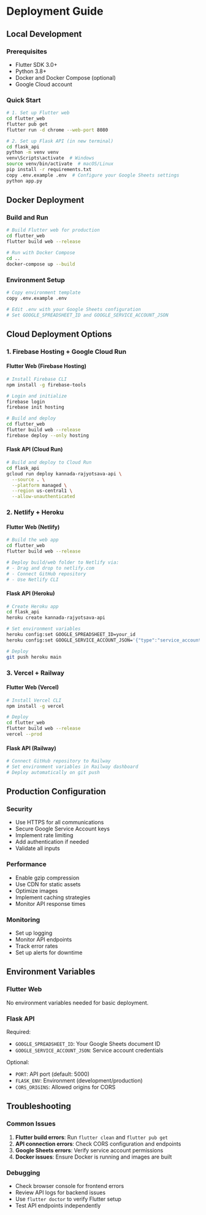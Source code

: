 # Deployment Guide

## Local Development

### Prerequisites
- Flutter SDK 3.0+
- Python 3.8+
- Docker and Docker Compose (optional)
- Google Cloud account

### Quick Start
```bash
# 1. Set up Flutter web
cd flutter_web
flutter pub get
flutter run -d chrome --web-port 8080

# 2. Set up Flask API (in new terminal)
cd flask_api
python -m venv venv
venv\Scripts\activate  # Windows
source venv/bin/activate  # macOS/Linux
pip install -r requirements.txt
copy .env.example .env  # Configure your Google Sheets settings
python app.py
```

## Docker Deployment

### Build and Run
```bash
# Build Flutter web for production
cd flutter_web
flutter build web --release

# Run with Docker Compose
cd ..
docker-compose up --build
```

### Environment Setup
```bash
# Copy environment template
copy .env.example .env

# Edit .env with your Google Sheets configuration
# Set GOOGLE_SPREADSHEET_ID and GOOGLE_SERVICE_ACCOUNT_JSON
```

## Cloud Deployment Options

### 1. Firebase Hosting + Google Cloud Run

#### Flutter Web (Firebase Hosting)
```bash
# Install Firebase CLI
npm install -g firebase-tools

# Login and initialize
firebase login
firebase init hosting

# Build and deploy
cd flutter_web
flutter build web --release
firebase deploy --only hosting
```

#### Flask API (Cloud Run)
```bash
# Build and deploy to Cloud Run
cd flask_api
gcloud run deploy kannada-rajyotsava-api \
  --source . \
  --platform managed \
  --region us-central1 \
  --allow-unauthenticated
```

### 2. Netlify + Heroku

#### Flutter Web (Netlify)
```bash
# Build the web app
cd flutter_web
flutter build web --release

# Deploy build/web folder to Netlify via:
# - Drag and drop to netlify.com
# - Connect GitHub repository
# - Use Netlify CLI
```

#### Flask API (Heroku)
```bash
# Create Heroku app
cd flask_api
heroku create kannada-rajyotsava-api

# Set environment variables
heroku config:set GOOGLE_SPREADSHEET_ID=your_id
heroku config:set GOOGLE_SERVICE_ACCOUNT_JSON='{"type":"service_account",...}'

# Deploy
git push heroku main
```

### 3. Vercel + Railway

#### Flutter Web (Vercel)
```bash
# Install Vercel CLI
npm install -g vercel

# Deploy
cd flutter_web
flutter build web --release
vercel --prod
```

#### Flask API (Railway)
```bash
# Connect GitHub repository to Railway
# Set environment variables in Railway dashboard
# Deploy automatically on git push
```

## Production Configuration

### Security
- Use HTTPS for all communications
- Secure Google Service Account keys
- Implement rate limiting
- Add authentication if needed
- Validate all inputs

### Performance
- Enable gzip compression
- Use CDN for static assets
- Optimize images
- Implement caching strategies
- Monitor API response times

### Monitoring
- Set up logging
- Monitor API endpoints
- Track error rates
- Set up alerts for downtime

## Environment Variables

### Flutter Web
No environment variables needed for basic deployment.

### Flask API
Required:
- `GOOGLE_SPREADSHEET_ID`: Your Google Sheets document ID
- `GOOGLE_SERVICE_ACCOUNT_JSON`: Service account credentials

Optional:
- `PORT`: API port (default: 5000)
- `FLASK_ENV`: Environment (development/production)
- `CORS_ORIGINS`: Allowed origins for CORS

## Troubleshooting

### Common Issues
1. **Flutter build errors**: Run `flutter clean` and `flutter pub get`
2. **API connection errors**: Check CORS configuration and endpoints
3. **Google Sheets errors**: Verify service account permissions
4. **Docker issues**: Ensure Docker is running and images are built

### Debugging
- Check browser console for frontend errors
- Review API logs for backend issues
- Use `flutter doctor` to verify Flutter setup
- Test API endpoints independently